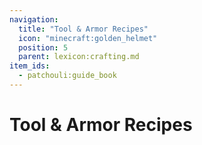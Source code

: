 ```yaml
---
navigation:
  title: "Tool & Armor Recipes"
  icon: "minecraft:golden_helmet"
  position: 5
  parent: lexicon:crafting.md
item_ids:
  - patchouli:guide_book
---
```


# Tool & Armor Recipes



<Recipe id="lexicon:lexicon" />



<Recipe id="minecraft:bow" />

<Recipe id="minecraft:arrow" />



<Recipe id="minecraft:brush" />

<Recipe id="minecraft:bucket" />



<Recipe id="minecraft:carrot_on_a_stick" />

<Recipe id="minecraft:warped_fungus_on_a_stick" />



<Recipe id="minecraft:clock" />

<Recipe id="minecraft:compass" />



<Recipe id="minecraft:coast_armor_trim_smithing_template" />

<Recipe id="minecraft:dune_armor_trim_smithing_template" />



<Recipe id="minecraft:eye_armor_trim_smithing_template" />

<Recipe id="minecraft:host_armor_trim_smithing_template" />



<Recipe id="minecraft:raiser_armor_trim_smithing_template" />

<Recipe id="minecraft:rib_armor_trim_smithing_template" />



<Recipe id="minecraft:sentry_armor_trim_smithing_template" />

<Recipe id="minecraft:shaper_armor_trim_smithing_template" />



<Recipe id="minecraft:silence_armor_trim_smithing_template" />

<Recipe id="minecraft:snout_armor_trim_smithing_template" />



<Recipe id="minecraft:spire_armor_trim_smithing_template" />

<Recipe id="minecraft:tide_armor_trim_smithing_template" />



<Recipe id="minecraft:vex_armor_trim_smithing_template" />

<Recipe id="minecraft:ward_armor_trim_smithing_template" />



<Recipe id="minecraft:wayfinder_armor_trim_smithing_template" />

<Recipe id="minecraft:wild_armor_trim_smithing_template" />



<Recipe id="minecraft:flow_armor_trim_smithing_template" />

<Recipe id="minecraft:bolt_armor_trim_smithing_template" />



<Recipe id="minecraft:netherite_upgrade_smithing_template" />



<Recipe id="minecraft:shears" />

<Recipe id="minecraft:wind_charge" />



<Recipe id="minecraft:wooden_sword" />

<Recipe id="minecraft:wooden_axe" />



<Recipe id="minecraft:wooden_pickaxe" />

<Recipe id="minecraft:wooden_shovel" />



<Recipe id="minecraft:wooden_hoe" />

<Recipe id="minecraft:stone_sword" />



<Recipe id="minecraft:stone_axe" />

<Recipe id="minecraft:stone_pickaxe" />



<Recipe id="minecraft:stone_shovel" />

<Recipe id="minecraft:stone_hoe" />



<Recipe id="minecraft:iron_sword" />

<Recipe id="minecraft:iron_axe" />



<Recipe id="minecraft:iron_shovel" />

<Recipe id="minecraft:iron_hoe" />



<Recipe id="minecraft:golden_sword" />

<Recipe id="minecraft:golden_axe" />



<Recipe id="minecraft:golden_pickaxe" />

<Recipe id="minecraft:golden_shovel" />



<Recipe id="minecraft:golden_hoe" />

<Recipe id="minecraft:diamond_sword" />



<Recipe id="minecraft:diamond_axe" />

<Recipe id="minecraft:diamond_pickaxe" />



<Recipe id="minecraft:diamond_shovel" />

<Recipe id="minecraft:diamond_hoe" />



<Recipe id="minecraft:leather_helmet" />

<Recipe id="minecraft:leather_chestplate" />



<Recipe id="minecraft:leather_leggings" />

<Recipe id="minecraft:leather_boots" />



<Recipe id="minecraft:golden_helmet" />

<Recipe id="minecraft:golden_chestplate" />



<Recipe id="minecraft:golden_leggings" />

<Recipe id="minecraft:golden_boots" />



<Recipe id="minecraft:iron_helmet" />

<Recipe id="minecraft:iron_chestplate" />



<Recipe id="minecraft:iron_leggings" />

<Recipe id="minecraft:iron_boots" />



<Recipe id="minecraft:diamond_helmet" />

<Recipe id="minecraft:diamond_chestplate" />



<Recipe id="minecraft:diamond_leggings" />

<Recipe id="minecraft:diamond_boots" />



<Recipe id="minecraft:fishing_rod" />

<Recipe id="minecraft:flint_and_steel" />



<Recipe id="minecraft:glass_bottle" />

<Recipe id="minecraft:map" />



<Recipe id="minecraft:crossbow" />

<Recipe id="minecraft:recovery_compass" />



<Recipe id="minecraft:shield" />

<Recipe id="minecraft:spyglass" />



<Recipe id="minecraft:spectral_arrow" />

<Recipe id="minecraft:tipped_arrow" />



<Recipe id="minecraft:turtle_helmet" />

<Recipe id="minecraft:writable_book" />



<Recipe id="minecraft:wolf_armor" />

